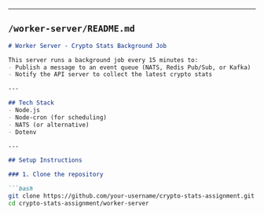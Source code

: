 
---

## `/worker-server/README.md`

```markdown
# Worker Server - Crypto Stats Background Job

This server runs a background job every 15 minutes to:
- Publish a message to an event queue (NATS, Redis Pub/Sub, or Kafka)
- Notify the API server to collect the latest crypto stats

---

## Tech Stack
- Node.js
- Node-cron (for scheduling)
- NATS (or alternative)
- Dotenv

---

## Setup Instructions

### 1. Clone the repository

```bash
git clone https://github.com/your-username/crypto-stats-assignment.git
cd crypto-stats-assignment/worker-server
